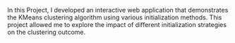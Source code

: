 In this Project, I developed an interactive web application that demonstrates the KMeans clustering algorithm using various initialization methods. This project allowed me to explore the impact of different initialization strategies on the clustering outcome.
